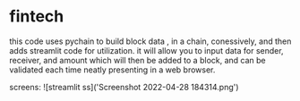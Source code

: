 # fintech


this code uses pychain to build block data , in a chain, conessively, and then adds streamlit code for utilization.
it will allow you to input data for sender, receiver, and amount which will then be added to a block, and can be validated each time
neatly presenting in a web browser.

screens:
![streamlit ss]('Screenshot 2022-04-28 184314.png') 

